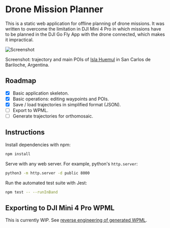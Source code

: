 # Drone Mission Planner

This is a static web application for offline planning of drone missions. It was written to overcome the limitation in DJI Mini 4 Pro in which missions have to be planned in the DJI Go Fly App with the drone connected, which makes it impractical. 

![Screenshot](./doc/assets/screenshot.png)

Screenshot: trajectory and main POIs of [Isla Huemul](https://es.wikipedia.org/wiki/Isla_Huemul) in San Carlos de Bariloche, Argentina.

## Roadmap

- [x] Basic application skeleton.
- [x] Basic operations: editing waypoints and POIs.
- [x] Save / load trajectories in simplified format (JSON).
- [ ] Export to WPML.
- [ ] Generate trajectories for orthomosaic.

## Instructions

Install dependencies with npm:

~~~bash
npm install
~~~

Serve with any web server. For example, python's `http.server`:

~~~bash
python3 -m http.server -d public 8000
~~~

Run the automated test suite with Jest:

~~~bash
npm test -- --runInBand
~~~

## Exporting to DJI Mini 4 Pro WPML

This is currently WIP. See [reverse engineering of generated WPML](./doc/WPMLReverseEngineering.md).
